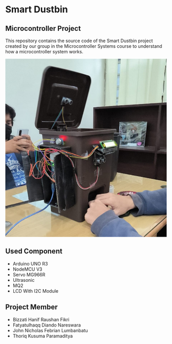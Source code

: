 # **Smart Dustbin**
## Microcontroller Project
This repository contains the source code of the Smart Dustbin project created by our group in the Microcontroller Systems course to understand how a microcontroller system works.

![foto](img/smartdustbin-img.jpeg)
## Used Component 
- Arduino UNO R3
- NodeMCU V3
- Servo MG966R
- Ultrasonic
- MQ2
- LCD With I2C Module
## Project Member
- Bizzati Hanif Raushan Fikri
- Fatyatulhaqq Diando Nareswara
- John Nicholas Febrian Lumbanbatu
- Thoriq Kusuma Paramaditya